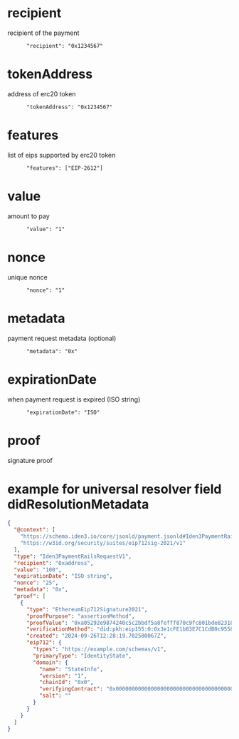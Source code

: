 # recipient

recipient of the payment

```
      "recipient": "0x1234567"
```

# tokenAddress

address of erc20 token

```
      "tokenAddress": "0x1234567"
```

# features

list of eips supported by erc20 token

```
      "features": ["EIP-2612"]
```

# value 

amount to pay 

```
      "value": "1"
```

# nonce

unique nonce

```
      "nonce": "1"
```

# metadata

payment request metadata (optional)

```
      "metadata": "0x"
```

# expirationDate

when payment request is expired (ISO string)

```
      "expirationDate": "ISO"
```

# proof 

signature proof

# example for universal resolver field didResolutionMetadata
```json
{
  "@context": [
    "https://schema.iden3.io/core/jsonld/payment.jsonld#Iden3PaymentRailsRequestV1",
    "https://w3id.org/security/suites/eip712sig-2021/v1"
  ],
  "type": "Iden3PaymentRailsRequestV1",
  "recipient": "0xaddress",
  "value": "100",
  "expirationDate": "ISO string",
  "nonce": "25",
  "metadata": "0x",
  "proof": [
    {
      "type": "EthereumEip712Signature2021",
      "proofPurpose": "assertionMethod",
      "proofValue": "0xa05292e9874240c5c2bbdf5a8fefff870c9fc801bde823189fc013d8ce39c7e5431bf0585f01c7e191ea7bbb7110a22e018d7f3ea0ed81a5f6a3b7b828f70f2d1c",
      "verificationMethod": "did:pkh:eip155:0:0x3e1cFE1b83E7C1CdB0c9558236c1f6C7B203C34e#blockchainAccountId",
      "created": "2024-09-26T12:28:19.702580067Z",
      "eip712": {
        "types": "https://example.com/schemas/v1",
        "primaryType": "IdentityState",
        "domain": {
          "name": "StateInfo",
          "version": "1",
          "chainId": "0x0",
          "verifyingContract": "0x0000000000000000000000000000000000000000",
          "salt": ""
        }
      }
    }
  ]
}
```
